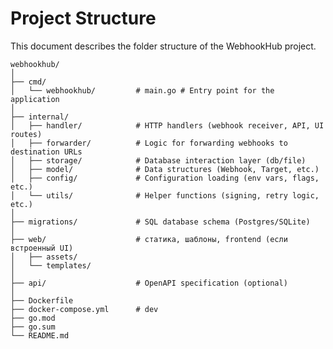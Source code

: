 # Project Structure

This document describes the folder structure of the WebhookHub project.

    webhookhub/
    │
    ├── cmd/
    │   └── webhookhub/         # main.go # Entry point for the application
    │
    ├── internal/
    │   ├── handler/            # HTTP handlers (webhook receiver, API, UI routes)
    │   ├── forwarder/          # Logic for forwarding webhooks to destination URLs
    │   ├── storage/            # Database interaction layer (db/file)
    │   ├── model/              # Data structures (Webhook, Target, etc.)
    │   ├── config/             # Configuration loading (env vars, flags, etc.)
    │   └── utils/              # Helper functions (signing, retry logic, etc.)
    │
    ├── migrations/             # SQL database schema (Postgres/SQLite)
    │
    ├── web/                    # статика, шаблоны, frontend (если встроенный UI)
    │   ├── assets/
    │   └── templates/
    │
    ├── api/                    # OpenAPI specification (optional)
    │
    ├── Dockerfile
    ├── docker-compose.yml      # dev
    ├── go.mod
    ├── go.sum
    └── README.md
